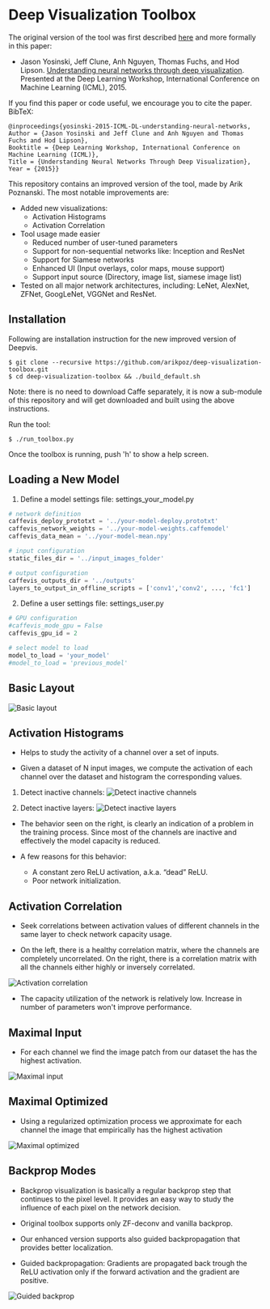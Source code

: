 # Deep Visualization Toolbox

The original version of the tool was first described [here](http://yosinski.com/deepvis) and more formally in this paper:

 * Jason Yosinski, Jeff Clune, Anh Nguyen, Thomas Fuchs, and Hod Lipson. [Understanding neural networks through deep visualization](http://arxiv.org/abs/1506.06579). Presented at the Deep Learning Workshop, International Conference on Machine Learning (ICML), 2015.

If you find this paper or code useful, we encourage you to cite the paper. BibTeX:

    @inproceedings{yosinski-2015-ICML-DL-understanding-neural-networks,
    Author = {Jason Yosinski and Jeff Clune and Anh Nguyen and Thomas Fuchs and Hod Lipson},
    Booktitle = {Deep Learning Workshop, International Conference on Machine Learning (ICML)},
    Title = {Understanding Neural Networks Through Deep Visualization},
    Year = {2015}}
    
This repository contains an improved version of the tool, made by Arik Poznanski.
The most notable improvements are:
  * Added new visualizations: 
    * Activation Histograms
    * Activation Correlation
  * Tool usage made easier
    * Reduced number of user-tuned parameters
    * Support for non-sequential networks like: Inception and ResNet
    * Support for Siamese networks
    * Enhanced UI (Input overlays, color maps, mouse support)
    * Support input source (Directory, image list, siamese image list)
  * Tested on all major network architectures, including: LeNet, AlexNet, ZFNet, GoogLeNet, VGGNet and ResNet.  
    
## Installation 

Following are installation instruction for the new improved version of Deepvis.

    $ git clone --recursive https://github.com/arikpoz/deep-visualization-toolbox.git
    $ cd deep-visualization-toolbox && ./build_default.sh
    
Note: there is no need to download Caffe separately, it is now a sub-module of this repository and will get downloaded and built using the above instructions.

Run the tool:

    $ ./run_toolbox.py

Once the toolbox is running, push 'h' to show a help screen.   
   
## Loading a New Model

1. Define a model settings file: settings_your_model.py
```python
# network definition
caffevis_deploy_prototxt = '../your-model-deploy.prototxt'
caffevis_network_weights = '../your-model-weights.caffemodel'
caffevis_data_mean = '../your-model-mean.npy'

# input configuration
static_files_dir = '../input_images_folder'

# output configuration
caffevis_outputs_dir = '../outputs'
layers_to_output_in_offline_scripts = ['conv1','conv2', ..., 'fc1']
```

2. Define a user settings file: settings_user.py

```python
# GPU configuration
#caffevis_mode_gpu = False
caffevis_gpu_id = 2

# select model to load
model_to_load = 'your_model'
#model_to_load = 'previous_model'
```

## Basic Layout

![Basic layout](doc/basic-layout.png)


## Activation Histograms

* Helps to study the activity of a channel over a set of inputs.

* Given a dataset of N input images, we compute the activation of each channel over the dataset and histogram the corresponding values.

1. Detect inactive channels: 
![Detect inactive channels](doc/detect-inactive-channels.png)

2. Detect inactive layers: 
![Detect inactive layers](doc/detect-inactive-layers.png)

* The behavior seen on the right, is clearly an indication of a problem in the training process. Since most of the channels are inactive and effectively the model capacity is reduced.

* A few reasons for this behavior:
  * A constant zero ReLU activation, a.k.a. “dead” ReLU.
  * Poor network initialization.
   
## Activation Correlation

* Seek correlations between activation values of different channels in the same layer to check network capacity usage.

* On the left, there is a healthy correlation matrix, where the channels are completely uncorrelated. On the right, there is a correlation matrix with all the channels either highly or inversely correlated.

![Activation correlation](doc/activation-correlation.png)

* The capacity utilization of the network is relatively low. Increase in number of parameters won't improve performance.


## Maximal Input

* For each channel we find the image patch from our dataset the has the highest activation.

![Maximal input](doc/maximal-input.png)


## Maximal Optimized

* Using a regularized optimization process we approximate for each channel the image that empirically has the highest activation 

![Maximal optimized](doc/maximal-optimized.png)


## Backprop Modes

* Backprop visualization is basically a regular backprop step that continues to the pixel level. It provides an easy way to study the influence of each pixel on the network decision.

* Original toolbox supports only ZF-deconv and vanilla backprop.

* Our enhanced version supports also guided backpropagation that provides better localization.

* Guided backpropagation: Gradients are propagated back trough the ReLU  activation only if the forward  activation and the gradient are positive. 

![Guided backprop](doc/guided-backprop.png)
